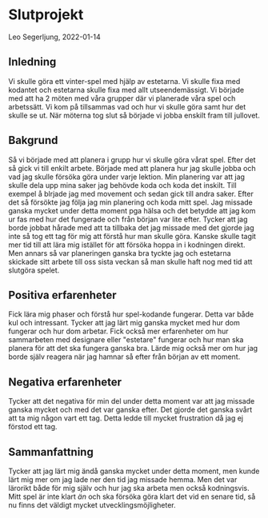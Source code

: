 # Slutprojekt

Leo Segerljung, 2022-01-14

## Inledning

Vi skulle göra ett vinter-spel med hjälp av estetarna. Vi skulle fixa med kodantet och estetarna skulle fixa med allt utseendemässigt.
Vi började med att ha 2 möten med våra grupper där vi planerade våra spel och arbetssätt. Vi kom på tillsammas vad och hur vi skulle göra samt hur det skulle se ut.
När möterna tog slut så började vi jobba enskilt fram till jullovet.


## Bakgrund

Så vi började med att planera i grupp hur vi skulle göra vårat spel. Efter det så gick vi till enkilt arbete. Började med att planera hur jag skulle jobba och vad jag skulle försöka göra under varje lektion. Min planering var att jag skulle dela upp mina saker jag behövde koda och koda det inskilt. Till exempel å blrjade jag med movement och sedan gick till andra saker. Efter det så försökte jag följa jag min planering och koda mitt spel. Jag missade ganska mycket under detta moment pga hälsa och det betydde att jag kom ur fas med hur det fungerade och från början var lite efter. Tycker att jag borde jobbat hårade med att ta tillbaka det jag missade med det gjorde jag inte så tog ett tag för mig att förstå hur man skulle göra. Kanske skulle tagit mer tid till att lära mig istället för att försöka hoppa in i kodningen direkt. Men annars så var planeringen ganska bra tyckte jag och estetarna skickade sitt arbete till oss sista veckan så man skulle haft nog med tid att slutgöra spelet. 


## Positiva erfarenheter

Fick lära mig phaser och förstå hur spel-kodande fungerar. Detta var både kul och intressant. Tycker att jag lärt mig ganska mycket med hur dom fungerar och hur dom arbetar.
Fick också mer erfarenheter om hur sammarbeten med designare eller "estetare" fungerar och hur man ska planera för att det ska fungera ganska bra. Lärde mig också mer om hur jag borde själv reagera när jag hamnar så efter från början av ett moment.


## Negativa erfarenheter

Tycker att det negativa för min del under detta moment var att jag missade ganska mycket och med det var ganska efter.
Det gjorde det ganska svårt att ta mig någon vart ett tag. Detta ledde till mycket frustration då jag ej förstod ett tag.


## Sammanfattning

Tycker att jag lärt mig ändå ganska mycket under detta moment, men kunde lärt mig mer om jag lade ner den tid jag missade hemma. Men det var lärorikt både för mig själv och hur jag ska arbeta men också kodningsvis. Mitt spel är inte klart *än* och ska försöka göra klart det vid en senare tid, så nu finns det väldigt mycket utvecklingsmöjligheter. 




